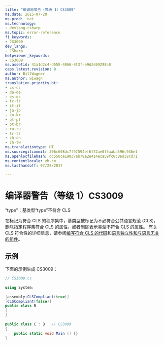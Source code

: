 ```yaml
---
title: "编译器警告（等级 1）CS3009"
ms.date: 2015-07-20
ms.prod: .net
ms.technology:
- devlang-csharp
ms.topic: error-reference
f1_keywords:
- CS3009
dev_langs:
- CSharp
helpviewer_keywords:
- CS3009
ms.assetid: 41a1d2c4-d558-4066-8f3f-e9d2d69298a8
caps.latest.revision: 8
author: BillWagner
ms.author: wiwagn
translation.priority.ht:
- cs-cz
- de-de
- es-es
- fr-fr
- it-it
- ja-jp
- ko-kr
- pl-pl
- pt-br
- ru-ru
- tr-tr
- zh-cn
- zh-tw
ms.translationtype: HT
ms.sourcegitcommit: 306c608dc7f97594ef6f72ae0f5aaba596c936e1
ms.openlocfilehash: dc550ce19037ab79a2e414eca59fc0c86d38cd71
ms.contentlocale: zh-cn
ms.lasthandoff: 07/28/2017

---
```

# <a name="compiler-warning-level-1-cs3009"></a>编译器警告（等级 1）CS3009
“type”：基类型“type”不符合 CLS  
  
 在标记为符合 CLS 的程序集中，基类型被标记为不必符合公共语言规范 (CLS)。 删除指定程序集符合 CLS 的属性，或者删除表示类型不符合 CLS 的属性。 有关 CLS 符合性的详细信息，请参阅[编写符合 CLS 的代码](http://msdn.microsoft.com/en-us/4c705105-69a2-4e5e-b24e-0633bc32c7f3)和[语言独立性和与语言无关的组件](https://msdn.microsoft.com/library/12a7a7h3)。  
  
## <a name="example"></a>示例  
 下面的示例生成 CS3009：  
  
```csharp  
// CS3009.cs  
  
using System;  
  
[assembly:CLSCompliant(true)]  
[CLSCompliant(false)]  
public class B  
{  
}  
  
public class C : B   // CS3009  
{  
    public static void Main () {}  
}  
```

